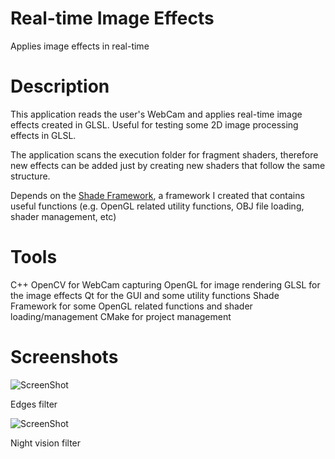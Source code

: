 # Real-time Image Effects
Applies image effects in real-time

# Description

This application reads the user's WebCam and applies real-time image effects created in GLSL. Useful for testing some 2D image processing effects in GLSL.

The application scans the execution folder for fragment shaders, therefore new effects can be added just by creating new shaders that follow the same structure.

Depends on the [Shade Framework](https://github.com/vitorog/shade-framework), a framework I created that contains useful functions (e.g. OpenGL related utility functions, OBJ file loading, shader management, etc)

# Tools
C++
OpenCV for WebCam capturing
OpenGL for image rendering
GLSL for the image effects
Qt for the GUI and some utility functions
Shade Framework for some OpenGL related functions and shader loading/management
CMake for project management

# Screenshots
![ScreenShot](https://raw.github.com/vitorog/images-processor/master/screenshots/edges.png "Edges Filter")

Edges filter

![ScreenShot](https://raw.github.com/vitorog/images-processor/master/screenshots/night_vision.png "Night Vision Filter")

Night vision filter
